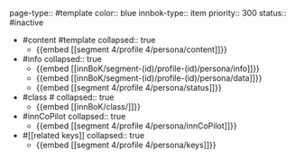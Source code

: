 page-type:: #template
color:: blue
innbok-type:: item
priority:: 300
status:: #inactive

- #content #template
  collapsed:: true
	- {{embed [[segment 4/profile 4/persona/content]]}}
- #info
  collapsed:: true
	- {{embed [[innBoK/segment-(id)/profile-(id)/persona/info]]}}
	- {{embed [[innBoK/segment-(id)/profile-(id)/persona/data]]}}
	- {{embed [[segment 4/profile 4/persona/status]]}}
- #class #
  collapsed:: true
	- {{embed [[innBoK/class/]]}}
- #innCoPilot
  collapsed:: true
	- {{embed [[segment 4/profile 4/persona/innCoPilot]]}}
- #[[related keys]]
  collapsed:: true
	- {{embed [[segment 4/profile 4/persona/keys]]}}


